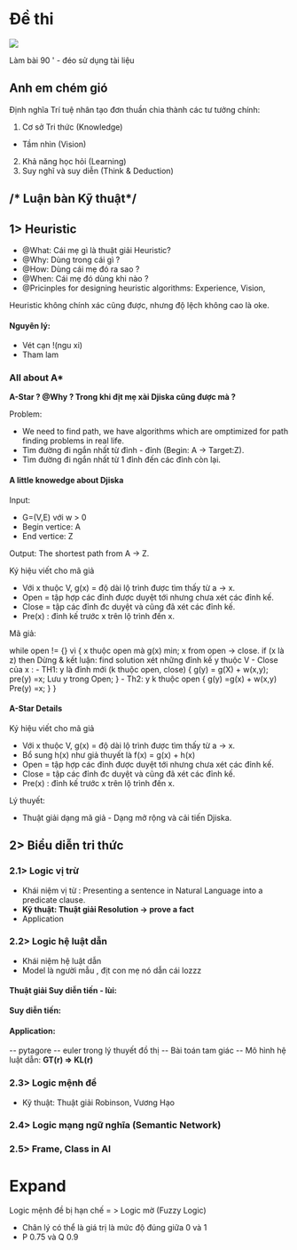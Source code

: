 # Đề thi  

![](https://i.ytimg.com/vi/kkj9zxPJGis/hqdefault.jpg)

Làm bài 90 ' - đéo sử dụng tài liệu 

## Anh em chém gió

Định nghĩa Trí tuệ nhân tạo đơn thuần chia thành các tư tưởng chính:
1. Cơ sở Tri thức (Knowledge)
- Tầm nhìn (Vision)
2. Khả năng học hỏi (Learning)
3. Suy nghĩ và suy diễn (Think & Deduction)

## /* Luận bàn Kỹ thuật*/

## 1>  Heuristic 

- @What:  Cái mẹ gì là thuật giải Heuristic? 
- @Why: Dùng trong cái gì ?
- @How: Dùng cái mẹ đó ra sao ?
- @When: Cái mẹ đó dùng khi nào ?
- @Pricinples for designing heuristic algorithms: Experience, Vision, 

Heuristic không chính xác cũng được, nhưng độ lệch không cao là oke.

#### Nguyên lý:
- Vét cạn !(ngu xi)
- Tham lam 

### All about A* 

**A-Star ? @Why ? Trong khi địt mẹ xài Djiska cũng được mà ?**

Problem:
- We need to find path, we have algorithms which are omptimized for path finding problems in real life.
- Tìm đường đi ngắn nhất từ đỉnh - đỉnh (Begin: A -> Target:Z).
- Tìm đường đi ngắn nhất từ 1 đỉnh đến các đỉnh còn lại.

#### A little knowedge about Djiska

Input:
- G=(V,E) với w > 0
- Begin vertice: A
- End vertice: Z

Output: The shortest path from A -> Z.

Ký hiệu viết cho mã giả
- Với x thuộc V, g(x) = độ dài lộ trình được tìm thấy từ a -> x.
- Open = tập hợp các đỉnh được duyệt tới nhưng chưa xét các đỉnh kế.
- Close = tập các đỉnh đc duyệt và cũng đã xét các đỉnh kế.
- Pre(x) : đỉnh kế trước x trên lộ trình đến x.

Mã giả:

while open != {} vì
 {
     x thuộc open mà g(x) min; x from open -> close.
     if (x là z) then Dừng & kết luận: find solution
     xét những đỉnh kế y thuộc V - Close của x :
    - TH1: y là đỉnh mới (k thuộc open, close)
         {
            g(y) = g(X) + w(x,y); pre(y) =x; Lưu y trong Open;
         }
    - Th2: y k thuộc open
    {
        g(y) =g(x) + w(x,y)
        Pre(y) =x;
    }
 }

#### A-Star Details
Ký hiệu viết cho mã giả
- Với x thuộc V, g(x) = độ dài lộ trình được tìm thấy từ a -> x.
- Bổ sung h(x) như giả thuyết là f(x) = g(x) + h(x)
- Open = tập hợp các đỉnh được duyệt tới nhưng chưa xét các đỉnh kế.
- Close = tập các đỉnh đc duyệt và cũng đã xét các đỉnh kế.
- Pre(x) : đỉnh kế trước x trên lộ trình đến x.

Lý thuyết:
- Thuật giải dạng mã giả - Dạng mở rộng và cải tiến Djiska.

## 2> Biểu diễn tri thức

### 2.1> Logic vị trừ
- Khái niệm vị từ : Presenting a sentence in Natural Language into a predicate clause.
- **Kỹ thuật: Thuật giải Resolution -> prove a fact** 
- Application

### 2.2> Logic hệ luật dẫn
- Khái niệm hệ luật dẫn
- Model là người mẫu , địt con mẹ nó dẫn cái lozzz

#### Thuật giải Suy diễn tiến - lùi:

**Suy diễn tiến:**

#### Application:
-- pytagore
-- euler trong lý thuyết đồ thị
-- Bài toán tam giác
-- Mô hình hệ luật dẫn: **GT(r) => KL(r)**
### 2.3> Logic mệnh đề
- Kỹ thuật: Thuật giải Robinson, Vương Hạo
### 2.4> Logic mạng ngữ nghĩa (Semantic Network)
### 2.5> Frame, Class in AI


# Expand

Logic mệnh đề bị hạn chế = > Logic mờ (Fuzzy Logic) 
- Chân lý có thể là giá trị là mức độ đúng giữa 0 và 1
- P 0.75 và Q 0.9